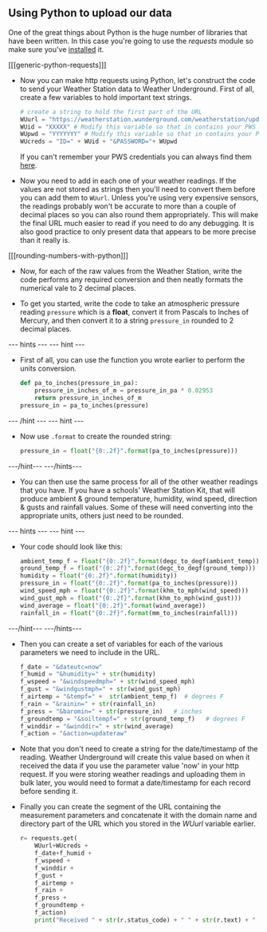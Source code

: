 ## Using Python to upload our data

One of the great things about Python is the huge number of libraries that have been written. In this case you're going to use the *requests* module so make sure you've [installed](step_2.md) it.

[[[generic-python-requests]]]

- Now you can make http requests using Python, let's construct the code to send your Weather Station data to Weather Underground. First of all,  create a few variables to hold important text strings.

    ```python
    # create a string to hold the first part of the URL
    WUurl = "https://weatherstation.wunderground.com/weatherstation/updateweatherstation.php?"
    WUid = "XXXXX" # Modify this variable so that in contains your PWS Id
    WUpwd = "YYYYYYY" # Modify this variable so that in contains your Password
    WUcreds = "ID=" + WUid + "&PASSWORD="+ WUpwd

    ```

    If you can't remember your PWS credentials you can always find them [here](https://www.wunderground.com/personal-weather-station/mypws).

- Now you need to add in each one of your weather readings. If the values are not stored as strings then you'll need to convert them before you can add them to `WUurl`. Unless you're using very expensive sensors, the readings probably won't be accurate to more than a couple of decimal places so you can also round them appropriately. This will make the final URL much easier to read if you need to do any debugging. It is also good practice to only present data that appears to be more precise than it really is.

[[[rounding-numbers-with-python]]]

- Now, for each of the raw values from the Weather Station, write the code performs any required conversion and then neatly formats the numerical vale to 2 decimal places.

- To get you started, write the code to take an atmospheric pressure reading `pressure` which is a **float**, convert it from Pascals to Inches of Mercury, and then convert it to a string `pressure_in` rounded to 2 decimal places.

--- hints ---
--- hint ---
- First of all, you can use the function you wrote earlier to perform the units conversion.
    ```python
    def pa_to_inches(pressure_in_pa):
        pressure_in_inches_of_m = pressure_in_pa * 0.02953
        return pressure_in_inches_of_m
    pressure_in = pa_to_inches(pressure)
    ```
--- /hint ---
--- hint ---
- Now use `.format` to create the rounded string:
    ```python
    pressure_in = float("{0:.2f}".format(pa_to_inches(pressure)))
    ```
---/hint---
---/hints---

- You can then use the same process for all of the other weather readings that you have. If you have a schools' Weather Station Kit, that will produce ambient & ground temperature, humidity, wind speed, direction & gusts and  rainfall values. Some of these will need converting into the appropriate units, others just need to be rounded.

--- hints ---
--- hint ---
- Your code should look like this:
    ```python
    ambient_temp_f = float("{0:.2f}".format(degc_to_degf(ambient_temp)))
    ground_temp_f = float("{0:.2f}".format(degc_to_degf(ground_temp)))
    humidity = float("{0:.2f}".format(humidity))
    pressure_in = float("{0:.2f}".format(pa_to_inches(pressure)))
    wind_speed_mph = float("{0:.2f}".format(khm_to_mph(wind_speed)))
    wind_gust_mph = float("{0:.2f}".format(khm_to_mph(wind_gust)))
    wind_average = float("{0:.2f}".format(wind_average))
    rainfall_in = float("{0:.2f}".format(mm_to_inches(rainfall)))
    ```
---/hint---
---/hints---

 - Then you can create a set of variables for each of the various parameters we need to include in the URL.
    ```python
    f_date = "&dateutc=now"
    f_humid = "&humidity=" + str(humidity)
    f_wspeed = "&windspeedmph=" + str(wind_speed_mph)
    f_gust = "&windgustmph=" + str(wind_gust_mph)
    f_airtemp = "&tempf=" +  str(ambient_temp_f)  # degrees F
    f_rain = "&rainin=" + str(rainfall_in)
    f_press = "&baromin=" + str(pressure_in)   # inches
    f_groundtemp = "&soiltempf=" + str(ground_temp_f)   # degrees F
    f_winddir = "&winddir=" + str(wind_average)
    f_action = "&action=updateraw"
    ```
- Note that you don't need to create a string for the date/timestamp of the reading. Weather Underground will create this value based on when it received the data if you use the parameter value 'now' in your http request. If you were storing weather readings and uploading them in bulk later, you would need to format a date/timestamp for each record before sending it.

- Finally you can create the segment of the URL containing the measurement parameters and concatenate it with the domain name and directory part of the URL which you stored in the *WUurl*  variable earlier.

    ```python
    r= requests.get(
        WUurl+WUcreds +
        f_date+f_humid +
        f_wspeed +
        f_winddir +
        f_gust +
        f_airtemp +
        f_rain +
        f_press +
        f_groundtemp +
        f_action)
        print("Received " + str(r.status_code) + " " + str(r.text) + " from WU")

    ```
